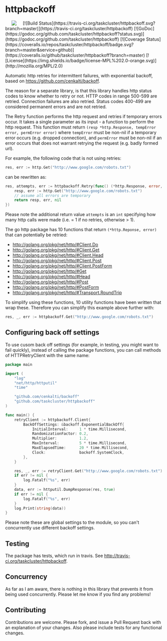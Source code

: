 # httpbackoff
<img hspace="20" align="left" src="https://tools.taskcluster.net/lib/assets/taskcluster-120.png" />
[![Build Status](https://travis-ci.org/taskcluster/httpbackoff.svg?branch=master)](https://travis-ci.org/taskcluster/httpbackoff)
[![GoDoc](https://godoc.org/github.com/taskcluster/httpbackoff?status.svg)](https://godoc.org/github.com/taskcluster/httpbackoff)
[![Coverage Status](https://coveralls.io/repos/taskcluster/httpbackoff/badge.svg?branch=master&service=github)](https://coveralls.io/github/taskcluster/httpbackoff?branch=master)
[![License](https://img.shields.io/badge/license-MPL%202.0-orange.svg)](http://mozilla.org/MPL/2.0)

Automatic http retries for intermittent failures, with exponential backoff,
based on https://github.com/cenkalti/backoff.

The reason for a separate library, is that this library handles http status
codes to know whether to retry or not.  HTTP codes in range 500-599 are
retried. Connection failures are also retried. Status codes 400-499 are
considered permanent errors and are not retried.

The Retry function performs the http request and retries if temporary errors
occur. It takes a single parameter as its input - a function to perform the
http request. This function must return `(resp *http.Response, tempError error,
permError error)` where `tempError` must be non-nil if a temporary error occurs
(e.g.  dropped connection), and `permError` must be non-nil if an error occurs
that does not warrant retrying the request (e.g. badly formed url).

For example, the following code that is not using retries:

```go
res, err := http.Get("http://www.google.com/robots.txt")
```

can be rewritten as:

```go
res, attempts, err := httpbackoff.Retry(func() (*http.Response, error, error) {
	resp, err := http.Get("http://www.google.com/robots.txt")
	// assume all errors are temporary
    return resp, err, nil
})
```

Please note the additional return value `attempts` is an `int` specifying how
many http calls were made (i.e. = 1 if no retries, otherwise > 1).

The go http package has 10 functions that return `(*http.Reponse, error)` that
can potentially be retried:

* http://golang.org/pkg/net/http/#Client.Do
* http://golang.org/pkg/net/http/#Client.Get
* http://golang.org/pkg/net/http/#Client.Head
* http://golang.org/pkg/net/http/#Client.Post
* http://golang.org/pkg/net/http/#Client.PostForm
* http://golang.org/pkg/net/http/#Get
* http://golang.org/pkg/net/http/#Head
* http://golang.org/pkg/net/http/#Post
* http://golang.org/pkg/net/http/#PostForm
* http://golang.org/pkg/net/http/#Transport.RoundTrip

To simplify using these functions, 10 utility functions have been written that
wrap these. Therefore you can simplify this example above further with:

```go
res, _, err := httpbackoff.Get("http://www.google.com/robots.txt")
```

## Configuring back off settings

To use cusom back off settings (for example, in testing, you might want to fail quickly), instead of calling the package functions, you can call methods of HTTPRetryClient with the same name:

```go
package main

import (
	"log"
	"net/http/httputil"
	"time"

	"github.com/cenkalti/backoff"
	"github.com/taskcluster/httpbackoff"
)

func main() {
	retryClient := httpbackoff.Client{
		BackOffSettings: &backoff.ExponentialBackOff{
			InitialInterval:     1 * time.Millisecond,
			RandomizationFactor: 0.2,
			Multiplier:          1.2,
			MaxInterval:         5 * time.Millisecond,
			MaxElapsedTime:      20 * time.Millisecond,
			Clock:               backoff.SystemClock,
		},
	}

	res, _, err := retryClient.Get("http://www.google.com/robots.txt")
	if err != nil {
		log.Fatalf("%s", err)
	}
	data, err := httputil.DumpResponse(res, true)
	if err != nil {
		log.Fatalf("%s", err)
	}
	log.Print(string(data))
}
```

Please note these are global settings to the module, so you can't concurrently
use different backoff settings.

## Testing

The package has tests, which run in travis. See http://travis-ci.org/taskcluster/httpbackoff.

## Concurrency

As far as I am aware, there is nothing in this library that prevents it from
being used concurrently. Please let me know if you find any problems!

## Contributing
Contributions are welcome. Please fork, and issue a Pull Request back with an
explanation of your changes. Also please include tests for any functional
changes.
